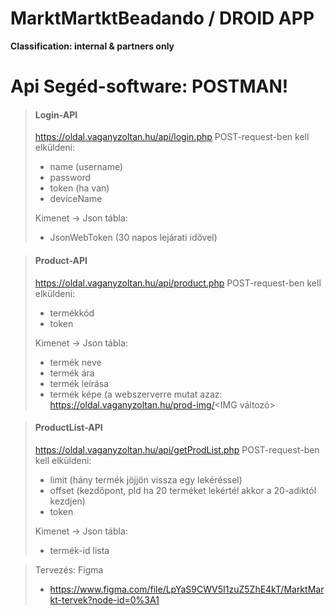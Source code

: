 # MarktMartktBeadando / DROID APP
**Classification: internal & partners only**

# Api Segéd-software: POSTMAN!
> #### Login-API
> https://oldal.vaganyzoltan.hu/api/login.php
> POST-request-ben kell elküldeni:
> - name (username)
> - password
> - token (ha van)
> - deviceName
>
>Kimenet -> Json tábla:
> - JsonWebToken (30 napos lejárati idővel)

> #### Product-API
> https://oldal.vaganyzoltan.hu/api/product.php
> POST-request-ben kell elküldeni:
> - termékkód
> - token
>
>Kimenet -> Json tábla:
> - termék neve
> - termék ára
> - termék leírása
> - termék képe (a webszerverre mutat azaz: https://oldal.vaganyzoltan.hu/prod-img/<IMG változó>

> #### ProductList-API
> https://oldal.vaganyzoltan.hu/api/getProdList.php
> POST-request-ben kell elküldeni:
> - limit (hány termék jöjjön vissza egy lekéréssel)
> - offset (kezdőpont, pld ha 20 terméket lekértél akkor a 20-adiktól kezdjen)
> - token
>
>Kimenet -> Json tábla:
> - termék-id lista

>Tervezés: Figma
> - https://www.figma.com/file/LpYaS9CWV5I1zuZ5ZhE4kT/MarktMarkt-tervek?node-id=0%3A1
